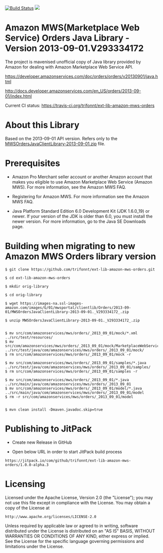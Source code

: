 [![Build Status](https://travis-ci.org/trifonnt/ext-lib-amazon-mws-orders.png?branch=master)](https://travis-ci.org/trifonnt/ext-lib-amazon-mws-orders)
[![](https://jitpack.io/v/trifonnt/ext-lib-amazon-mws-orders.svg)](https://jitpack.io/#trifonnt/ext-lib-amazon-mws-orders)


Amazon MWS(Marketplace Web Service) Orders Java Library - Version 2013-09-01.V293334172
=============================================================================== 
The project is mavenised unofficial copy of Java library provided by 
Amazon for dealing with Amazon Marketplace Web Service API.

https://developer.amazonservices.com/doc/orders/orders/v20130901/java.html

http://docs.developer.amazonservices.com/en_US/orders/2013-09-01/index.html

Current CI status: https://travis-ci.org/trifonnt/ext-lib-amazon-mws-orders


About this Library
=============================================================================== 

Based on the 2013-09-01 API version.
Refers only to the [MWSOrdersJavaClientLibrary-2013-09-01.zip](https://images-na.ssl-images-amazon.com/images/G/01/mwsportal/clientlib/Orders/2013-09-01/MWSOrdersJavaClientLibrary-2013-09-01._V293334172_.zip) file.


Prerequisites
=============================================================================== 

- Amazon Pro Merchant seller account or another Amazon account that makes you eligible to use Amazon Marketplace Web Service (Amazon MWS). For more information, see the Amazon MWS FAQ.

- Registering for Amazon MWS. For more information see the Amazon MWS FAQ.

- Java Platform Standard Edition 6.0 Development Kit (JDK 1.6.0_19) or newer. If your version of the JDK is older than 6.0, you must install the newer version. For more information, go to the Java SE Downloads page. 


Building when migrating to new Amazon MWS Orders library version
===============================================================================

```shell
$ git clone https://github.com/trifonnt/ext-lib-amazon-mws-orders.git

$ cd ext-lib-amazon-mws-orders

$ mkdir orig-library

$ cd orig-library

$ wget https://images-na.ssl-images-amazon.com/images/G/01/mwsportal/clientlib/Orders/2013-09-01/MWSOrdersJavaClientLibrary-2013-09-01._V293334172_.zip

$ unzip MWSOrdersJavaClientLibrary-2013-09-01._V293334172_.zip


$ mv src/com/amazonservices/mws/orders/_2013_09_01/mock/*.xml ../src/test/resources/
$ mv src/com/amazonservices/mws/orders/_2013_09_01/mock/MarketplaceWebServiceOrdersMock.java ../src/test/java/com/amazonservices/mws/orders/_2013_09_01/mock/
$ rm src/com/amazonservices/mws/orders/_2013_09_01/mock -r

$ mv src/com/amazonservices/mws/orders/_2013_09_01/samples/*.java ../src/test/java/com/amazonservices/mws/orders/_2013_09_01/samples/
$ rm src/com/amazonservices/mws/orders/_2013_09_01/samples -r

$ mv src/com/amazonservices/mws/orders/_2013_09_01/*.java ../src/main/java/com/amazonservices/mws/orders/_2013_09_01
$ mv src/com/amazonservices/mws/orders/_2013_09_01/model/*.java ../src/main/java/com/amazonservices/mws/orders/_2013_09_01/model
$ rm -r src/com/amazonservices/mws/orders/_2013_09_01/model


$ mvn clean install -Dmaven.javadoc.skip=true

```


Publishing to JitPack
===============================================================================

 - Create new Release in GitHub


 - Open below URL in order to start JitPack build process

```shell
https://jitpack.io/com/github/trifonnt/ext-lib-amazon-mws-orders/1.0.0-alpha.3
```


Licensing
=============================================================================== 

Licensed under the Apache License, Version 2.0 (the "License");
you may not use this file except in compliance with the License.
You may obtain a copy of the License at

    http://www.apache.org/licenses/LICENSE-2.0

Unless required by applicable law or agreed to in writing, software
distributed under the License is distributed on an "AS IS" BASIS,
WITHOUT WARRANTIES OR CONDITIONS OF ANY KIND, either express or implied.
See the License for the specific language governing permissions and
limitations under the License.
